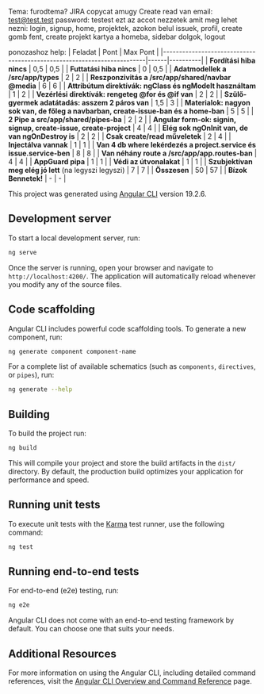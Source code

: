 Tema: furodtema? JIRA copycat amugy
Create read van 
email:    test@test.test
password: testest
ezt az accot nezzetek
amit meg lehet nezni: login, signup, home, projektek, azokon belul issuek, profil, create gomb fent, create projekt kartya a homeba, sidebar dolgok, logout

ponozashoz help:
| Feladat                                                                 | Pont | Max Pont |
|------------------------------------------------------------------------|------|----------|
| **Fordítási hiba nincs**                                                 | 0,5  | 0,5      |
| **Futtatási hiba nincs**                                                 | 0    | 0,5      |
| **Adatmodellek a /src/app/types**                                        | 2    | 2        |
| **Reszponzivitás a /src/app/shared/navbar @media**                       | 6    | 6        |
| **Attribútum direktívák: ngClass és ngModelt használtam**               | 1    | 2        |
| **Vezérlési direktívák: rengeteg @for és @if van**                       | 2    | 2        |
| **Szülő-gyermek adatátadás: asszem 2 páros van**                        | 1,5  | 3        |
| **Materialok: nagyon sok van, de főleg a navbarban, create-issue-ban és a home-ban** | 5    | 5        |
| **2 Pipe a src/app/shared/pipes-ba**                                     | 2    | 2        |
| **Angular form-ok: signin, signup, create-issue, create-project**       | 4    | 4        |
| **Elég sok ngOnInit van, de van ngOnDestroy is**                         | 2    | 2        |
| **Csak create/read műveletek**                                           | 2    | 4        |
| **Injectálva vannak**                                                   | 1    | 1        |
| **Van 4 db where lekérdezés a project.service és issue.service-ben**    | 8    | 8        |
| **Van néhány route a /src/app/app.routes-ban**                           | 4    | 4        |
| **AppGuard pipa**                                                       | 1    | 1        |
| **Védi az útvonalakat**                                                 | 1    | 1        |
| **Szubjektívan meg elég jó lett**   (na legyszi legyszi)                                     | 7    | 7        |
| **Összesen**                                                            | 50   | 57       |
| **Bízok Bennetek!**                                                     | -    | -        |

This project was generated using [Angular CLI](https://github.com/angular/angular-cli) version 19.2.6.

## Development server

To start a local development server, run:

```bash
ng serve
```

Once the server is running, open your browser and navigate to `http://localhost:4200/`. The application will automatically reload whenever you modify any of the source files.

## Code scaffolding

Angular CLI includes powerful code scaffolding tools. To generate a new component, run:

```bash
ng generate component component-name
```

For a complete list of available schematics (such as `components`, `directives`, or `pipes`), run:

```bash
ng generate --help
```

## Building

To build the project run:

```bash
ng build
```

This will compile your project and store the build artifacts in the `dist/` directory. By default, the production build optimizes your application for performance and speed.

## Running unit tests

To execute unit tests with the [Karma](https://karma-runner.github.io) test runner, use the following command:

```bash
ng test
```

## Running end-to-end tests

For end-to-end (e2e) testing, run:

```bash
ng e2e
```

Angular CLI does not come with an end-to-end testing framework by default. You can choose one that suits your needs.

## Additional Resources

For more information on using the Angular CLI, including detailed command references, visit the [Angular CLI Overview and Command Reference](https://angular.dev/tools/cli) page.
